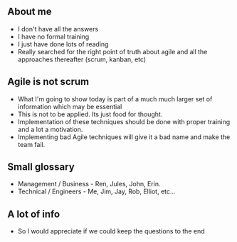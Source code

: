 ## About me
* I don't have all the answers
* I have no formal training
* I just have done lots of reading
* Really searched for the right point of truth about agile and all the approaches thereafter (scrum, kanban, etc)

## Agile is not scrum
* What I'm going to show today is part of a much much larger set of information which may be essential
* This is not to be applied. Its just food for thought.
* Implementation of these techniques should be done with proper training and a lot a motivation.
* Implementing bad Agile techniques will give it a bad name and make the team fail.

## Small glossary
* Management / Business - Ren, Jules, John, Erin.
* Technical / Engineers - Me, Jim, Jay, Rob, Elliot, etc...

## A lot of info
* So I would appreciate if we could keep the questions to the end
